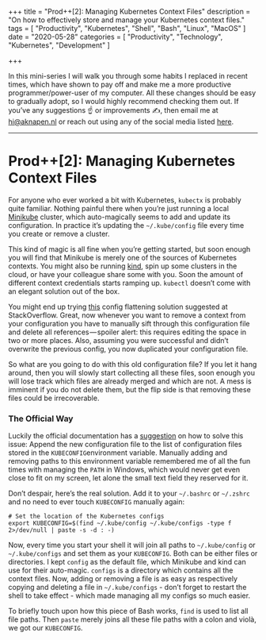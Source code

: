 +++
title = "Prod++[2]: Managing Kubernetes Context Files"
description = "On how to effectively store and manage your Kubernetes context files."
tags = [
    "Productivity",
    "Kubernetes",
    "Shell",
    "Bash",
    "Linux",
    "MacOS"
]
date = "2020-05-28"
categories = [
    "Productivity",
    "Technology",
    "Kubernetes",
    "Development"
]

+++

In this mini-series I will walk you through some habits I replaced in recent times, which have shown to pay off and make me a more productive programmer/power-user of my computer. All these changes should be easy to gradually adopt, so I would highly recommend checking them out. If you’ve any suggestions ☝️ or improvements ✍️, then email me at hi@aknapen.nl or reach out using any of the social media listed [here](https://aknapen.nl).

---

# Prod++[2]: Managing Kubernetes Context Files

For anyone who ever worked a bit with Kubernetes, `kubectx` is probably quite familiar. Nothing painful there when you’re just running a local [Minikube](https://minikube.sigs.k8s.io/) cluster, which auto-magically seems to add and update its configuration. In practice it’s updating the `~/.kube/config` file every time you create or remove a cluster.

This kind of magic is all fine when you’re getting started, but soon enough you will find that Minikube is merely one of the sources of Kubernetes contexts. You might also be running [kind](https://kind.sigs.k8s.io/), spin up some clusters in the cloud, or have your colleague share some with you. Soon the amount of different context credentials starts ramping up. `kubectl` doesn’t come with an elegant solution out of the box.

You might end up trying [this](https://stackoverflow.com/a/46184649/7500339) config flattening solution suggested at StackOverflow. Great, now whenever you want to remove a context from your configuration you have to manually sift through this configuration file and delete all references — spoiler alert: this requires editing the space in two or more places. Also, assuming you were successful and didn’t overwrite the previous config, you now duplicated your configuration file.

So what are you going to do with this old configuration file? If you let it hang around, then you will slowly start collecting all these files, soon enough you will lose track which files are already merged and which are not. A mess is imminent if you do not delete them, but the flip side is that removing these files could be irrecoverable.

### The Official Way

Luckily the official documentation has a [suggestion](https://kubernetes.io/docs/tasks/access-application-cluster/configure-access-multiple-clusters/#set-the-kubeconfig-environment-variable) on how to solve this issue: Append the new configuration file to the list of configuration files stored in the `KUBECONFIG`environment variable. Manually adding and removing paths to this environment variable remembered me of all the fun times with managing the `PATH` in Windows, which would never get even close to fit on my screen, let alone the small text field they reserved for it.

Don’t despair, here’s the real solution. Add it to your `~/.bashrc` or `~/.zshrc` and no need to ever touch `KUBECONFIG` manually again:

```
# Set the location of the Kubernetes configs
export KUBECONFIG=$(find ~/.kube/config ~/.kube/configs -type f 2>/dev/null | paste -s -d : -)
```

Now, every time you start your shell it will join all paths to `~/.kube/config` or `~/.kube/configs` and set them as your `KUBECONFIG`. Both can be either files or directories. I kept `config` as the default file, which Minikube and kind can use for their auto-magic. `configs` is a directory which contains all the context files. Now, adding or removing a file is as easy as respectively copying and deleting a file in `~/.kube/configs` - don’t forget to restart the shell to take effect - which made managing all my configs so much easier.

To briefly touch upon how this piece of Bash works, `find` is used to list all file paths. Then `paste` merely joins all these file paths with a colon and violà, we got our `KUBECONFIG`.